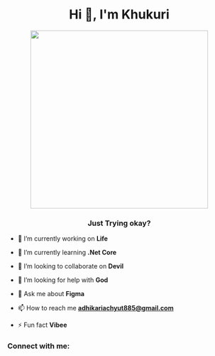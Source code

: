 <h1 align="center">Hi 👋, I'm Khukuri</h1>
<div align="center">
<img src=""https://magiccopy.xyz/assets/images/hadder.gif"" align="center" height="" width="400" />
</div>    
<h3 align="center">Just Trying okay?</h3>

- 🔭 I’m currently working on **Life**

- 🌱 I’m currently learning **.Net Core**

- 👯 I’m looking to collaborate on **Devil**

- 🤝 I’m looking for help with **God**

- 💬 Ask me about **Figma**

- 📫 How to reach me **adhikariachyut885@gmail.com**

- ⚡ Fun fact **Vibee**

<h3 align="left">Connect with me:</h3>
<p align="left">
</p>
